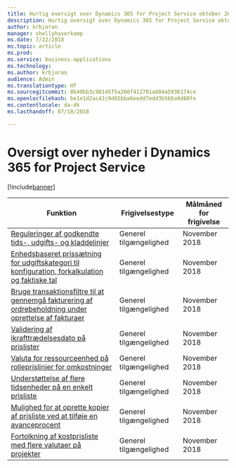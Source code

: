 ```yaml
---
title: Hurtig oversigt over Dynamics 365 for Project Service oktober 2018
description: Hurtig oversigt over Dynamics 365 for Project Service oktober 2018
author: krbjoran
manager: shellyhaverkamp
ms.date: 7/22/2018
ms.topic: article
ms.prod: 
ms.service: business-applications
ms.technology: 
ms.author: krbjoran
audience: Admin
ms.translationtype: HT
ms.sourcegitcommit: 0b40bb3c98145f5a260f412701a884a5936174ce
ms.openlocfilehash: be1e1d2ac41c9d65bba6eedd7edd3b566a9d80fe
ms.contentlocale: da-dk
ms.lasthandoff: 07/18/2018

---
```

#  <a name="summary-of-whats-new-in-dynamics-365-for-project-service"></a>Oversigt over nyheder i Dynamics 365 for Project Service


[!include[banner](../../../includes/banner.md)]

| Funktion                                                                                                                                                                                                 | Frigivelsestype | Målmåned for frigivelse |
|---------------------------------------------------------------------------------------------------------------------------------------------------------------------------------------------------------|--------------|----------------------|
| [Reguleringer af godkendte tids-, udgifts- og kladdelinjer](../project-service/customer-driven-enhancements/adjustments-approved-time-expense-journal-lines.md)                                       | Generel tilgængelighed           | November 2018          |
| [Enhedsbaseret prissætning for udgiftskategori til konfiguration, forkalkulation og faktiske tal](../project-service/customer-driven-enhancements/unit-aware-expense-category-pricing-setup-estimation-actuals.md)           | Generel tilgængelighed           | November 2018          |
| [Bruge transaktionsfiltre til at gennemgå fakturering af ordrebeholdning under oprettelse af fakturaer](../project-service/customer-driven-enhancements/use-transaction-filters-review-invoicing-backlog-creating-invoices.md) | Generel tilgængelighed           | November 2018          |
| [Validering af ikrafttrædelsesdato på prislister](../project-service/customer-driven-enhancements/date-effectivity-validations.md)                                                                       | Generel tilgængelighed           | November 2018          |
| [Valuta for ressourceenhed på rolleprislinjer for omkostninger](../project-service/customer-driven-enhancements/resourcing-unit-currency-on-pricelist-lines.md)                                             | Generel tilgængelighed           | November 2018          |
| [Understøttelse af flere tidsenheder på en enkelt prisliste](../project-service/customer-driven-enhancements/Support-for-timeunit-for-resource-pricing.md)                                              | Generel tilgængelighed           | November 2018          |
| [Mulighed for at oprette kopier af prisliste ved at tilføje en avanceprocent](../project-service/customer-driven-enhancements/Copies-of-price-list-adding-markup.md)                                         | Generel tilgængelighed           | November 2018          |
| [Fortolkning af kostprisliste med flere valutaer på projekter](../project-service/customer-driven-enhancements/Resolution-of-cost-price-list-for-projects.md)                                           | Generel tilgængelighed           | November 2018          |

